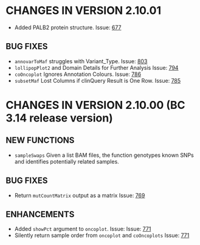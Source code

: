 # CHANGES IN VERSION 2.10.01

- Added PALB2 protein structure. Issue: [677](https://github.com/PoisonAlien/maftools/issues/677)

## BUG FIXES
- `annovarToMaf` struggles with Variant_Type. Issue: [803](https://github.com/PoisonAlien/maftools/issues/803)
- `lollipopPlot2` and Domain Details for Further Analysis Issue: [794](https://github.com/PoisonAlien/maftools/issues/794)
- `coOncoplot` Ignores Annotation Colours. Issue: [786](https://github.com/PoisonAlien/maftools/issues/786)
- `subsetMaf` Lost Columns if clinQuery Result is One Row. Issue: [785](https://github.com/PoisonAlien/maftools/issues/785)

# CHANGES IN VERSION 2.10.00 (BC 3.14 release version)

## NEW FUNCTIONS
- `sampleSwaps` Given a list BAM files, the function genotypes known SNPs and identifies potentially related samples.

## BUG FIXES
- Return `mutCountMatrix` output as a matrix Issue: [769](https://github.com/PoisonAlien/maftools/issues/769)

## ENHANCEMENTS
- Added `showPct` argument to `oncoplot`. Issue: Issue: [771](https://github.com/PoisonAlien/maftools/issues/780)
- Silently return sample order from `oncoplot` and `coOncoplots` Issue: [771](https://github.com/PoisonAlien/maftools/issues/771)
